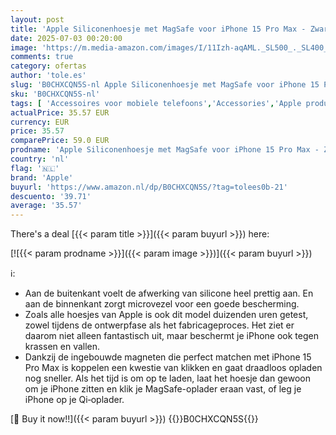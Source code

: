 ```yaml
---
layout: post
title: 'Apple Siliconenhoesje met MagSafe voor iPhone 15 Pro Max - Zwart '
date: 2025-07-03 00:20:00
image: 'https://m.media-amazon.com/images/I/11Izh-aqAML._SL500_._SL400_.jpg'
comments: true
category: ofertas
author: 'tole.es'
slug: 'B0CHXCQN5S-nl Apple Siliconenhoesje met MagSafe voor iPhone 15 Pro Max -...'
sku: 'B0CHXCQN5S-nl'
tags: [ 'Accessoires voor mobiele telefoons','Accessories','Apple producten','Arborist Merchandising Root','Basic-telefoonhoesjes','Elektronica','Hoesjes mobiele telefoon','Mobiele telefoons & communicatieproducten','Self Service','Special Features Stores','apple','be0c145d-645e-47ab-b638-53e8112e3d67_0','be0c145d-645e-47ab-b638-53e8112e3d67_2801','🇳🇱', ]
actualPrice: 35.57 EUR
currency: EUR
price: 35.57
comparePrice: 59.0 EUR
prodname: 'Apple Siliconenhoesje met MagSafe voor iPhone 15 Pro Max - Zwart '
country: 'nl'
flag: '🇳🇱'
brand: 'Apple'
buyurl: 'https://www.amazon.nl/dp/B0CHXCQN5S/?tag=tolees0b-21'
descuento: '39.71'
average: '35.57'
---
```


There's a deal [{{< param title >}}]({{< param buyurl >}})  here:

[![{{< param prodname >}}]({{< param image >}})]({{< param buyurl >}})

ℹ️:

- Aan de buitenkant voelt de afwerking van silicone heel prettig aan. En aan de binnenkant zorgt microvezel voor een goede bescherming.
- Zoals alle hoesjes van Apple is ook dit model duizenden uren getest, zowel tijdens de ontwerpfase als het fabricageproces. Het ziet er daarom niet alleen fantastisch uit, maar beschermt je iPhone ook tegen krassen en vallen.
- Dankzij de ingebouwde magneten die perfect matchen met iPhone 15 Pro Max is koppelen een kwestie van klikken en gaat draadloos opladen nog sneller. Als het tijd is om op te laden, laat het hoesje dan gewoon om je iPhone zitten en klik je MagSafe-oplader eraan vast, of leg je iPhone op je Qi‑oplader.

[🛒 Buy it now!!]({{< param buyurl >}})
{{<world>}}B0CHXCQN5S{{</world>}}
